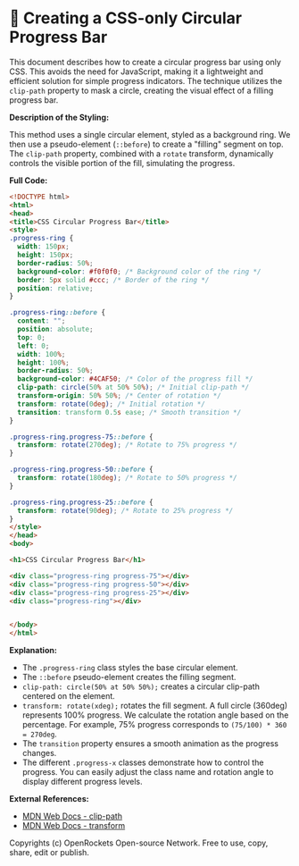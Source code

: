 # 🐞 Creating a CSS-only Circular Progress Bar


This document describes how to create a circular progress bar using only CSS.  This avoids the need for JavaScript, making it a lightweight and efficient solution for simple progress indicators.  The technique utilizes the `clip-path` property to mask a circle, creating the visual effect of a filling progress bar.


**Description of the Styling:**

This method uses a single circular element, styled as a background ring.  We then use a pseudo-element (`::before`) to create a "filling" segment on top.  The `clip-path` property, combined with a `rotate` transform, dynamically controls the visible portion of the fill, simulating the progress.


**Full Code:**

```html
<!DOCTYPE html>
<html>
<head>
<title>CSS Circular Progress Bar</title>
<style>
.progress-ring {
  width: 150px;
  height: 150px;
  border-radius: 50%;
  background-color: #f0f0f0; /* Background color of the ring */
  border: 5px solid #ccc; /* Border of the ring */
  position: relative;
}

.progress-ring::before {
  content: "";
  position: absolute;
  top: 0;
  left: 0;
  width: 100%;
  height: 100%;
  border-radius: 50%;
  background-color: #4CAF50; /* Color of the progress fill */
  clip-path: circle(50% at 50% 50%); /* Initial clip-path */
  transform-origin: 50% 50%; /* Center of rotation */
  transform: rotate(0deg); /* Initial rotation */
  transition: transform 0.5s ease; /* Smooth transition */
}

.progress-ring.progress-75::before {
  transform: rotate(270deg); /* Rotate to 75% progress */
}

.progress-ring.progress-50::before {
  transform: rotate(180deg); /* Rotate to 50% progress */
}

.progress-ring.progress-25::before {
  transform: rotate(90deg); /* Rotate to 25% progress */
}
</style>
</head>
<body>

<h1>CSS Circular Progress Bar</h1>

<div class="progress-ring progress-75"></div>
<div class="progress-ring progress-50"></div>
<div class="progress-ring progress-25"></div>
<div class="progress-ring"></div>


</body>
</html>
```


**Explanation:**

* The `.progress-ring` class styles the base circular element.
* The `::before` pseudo-element creates the filling segment.
* `clip-path: circle(50% at 50% 50%);` creates a circular clip-path centered on the element.
* `transform: rotate(xdeg);` rotates the fill segment.  A full circle (360deg) represents 100% progress.  We calculate the rotation angle based on the percentage.  For example, 75% progress corresponds to `(75/100) * 360 = 270deg`.
* The `transition` property ensures a smooth animation as the progress changes.
* The different `.progress-x` classes demonstrate how to control the progress. You can easily adjust the class name and rotation angle to display different progress levels.


**External References:**

* [MDN Web Docs - clip-path](https://developer.mozilla.org/en-US/docs/Web/CSS/clip-path)
* [MDN Web Docs - transform](https://developer.mozilla.org/en-US/docs/Web/CSS/transform)


Copyrights (c) OpenRockets Open-source Network. Free to use, copy, share, edit or publish.

